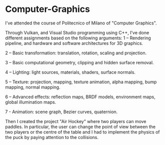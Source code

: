 # Computer-Graphics
I've attended the course of Politecnico of Milano of "Computer Graphics".

Through Vulkan, and Visual Studio programming using C++, I've done different assignments based on the following arguments: 
1 – Rendering pipeline, and hardware and software architectures for 3D graphics.

2 – Basic transformation: translation, rotation, scaling and projection.

3 – Basic computational geometry, clipping and hidden surface removal.

4 – Lighting: light sources, materials, shaders, surface normals.

5 – Texture: projection, mapping, texture animation, alpha mapping, bump mapping, normal mapping.

6 – Advanced effects: reflection maps, BRDF models, environment maps, global illumination maps.

7 - Animation: scene graph, Bezier curves, quaternion.

Then I created the project "Air Hockey" where two players can move paddles. In particular, the user can change the point of view between the two players or the centre of the table and I had to implement the physics of the puck by paying attention to the collisions.
